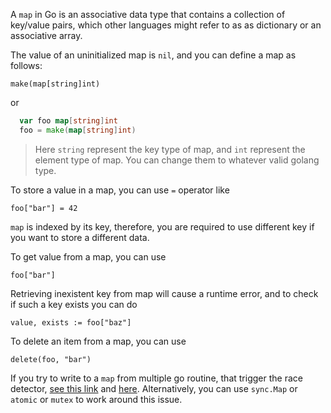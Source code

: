 A `map` in Go is an associative data type that contains a collection of key/value pairs, which other languages might refer to as as dictionary or an associative array.

The value of an uninitialized map is `nil`, and you can define a map as follows:

`make(map[string]int)`

or

```go
  var foo map[string]int
  foo = make(map[string]int)
```

> Here `string` represent the key type of map, and `int` represent the element type of map. You can change them to whatever valid golang type.

To store a value in a map, you can use `=` operator like

`foo["bar"] = 42`

`map` is indexed by its key, therefore, you are required to use different key if you want to store a different data.

To get value from a map, you can use

`foo["bar"]`

Retrieving inexistent key from map will cause a runtime error, and to check if such a key exists you can do

`value, exists := foo["baz"]`

To delete an item from a map, you can use

`delete(foo, "bar")`

If you try to write to a `map` from multiple go routine, that trigger the race detector, [see this link][godoc-race-detector] and [here][goblog-race-detector]. Alternatively, you can use `sync.Map` or `atomic` or `mutex` to work around this issue.

[godoc-race-detector]: https://golang.org/doc/articles/race_detector.html
[goblog-race-detector]: https://golang.org/doc/articles/race_detector.html
